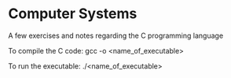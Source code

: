 # Computer Systems

A few exercises and notes regarding the C programming language

To compile the C code:
gcc -o <name_of_executable> <filename>

To run the executable:
./<name_of_executable>
